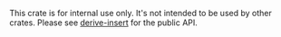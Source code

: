 This crate is for internal use only. It's not intended to be used by other crates.
Please see [derive-insert](https://crates.io/crates/derive-insert) for the public API.